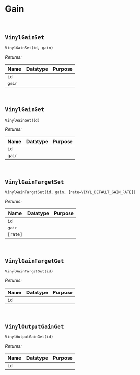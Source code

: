# Gain

&nbsp;

## `VinylGainSet`

`VinylGainSet(id, gain)`

*Returns:*

|Name     |Datatype|Purpose                                           |
|---------|--------|--------------------------------------------------|
|`id`     |        |                                                  |
|`gain`   |        |                                                  |

&nbsp;

## `VinylGainGet`

`VinylGainGet(id)`

*Returns:*

|Name     |Datatype|Purpose                                           |
|---------|--------|--------------------------------------------------|
|`id`     |        |                                                  |
|`gain`   |        |                                                  |

&nbsp;

## `VinylGainTargetSet`

`VinylGainTargetSet(id, gain, [rate=VINYL_DEFAULT_GAIN_RATE])`

*Returns:*

|Name     |Datatype|Purpose                                           |
|---------|--------|--------------------------------------------------|
|`id`     |        |                                                  |
|`gain`   |        |                                                  |
|`[rate]` |        |                                                  |

&nbsp;

## `VinylGainTargetGet`

`VinylGainTargetGet(id)`

*Returns:*

|Name     |Datatype|Purpose                                           |
|---------|--------|--------------------------------------------------|
|`id`     |        |                                                  |

&nbsp;

## `VinylOutputGainGet`

`VinylOutputGainGet(id)`

*Returns:*

|Name     |Datatype|Purpose                                           |
|---------|--------|--------------------------------------------------|
|`id`     |        |                                                  |